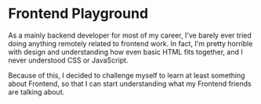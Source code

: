 # Frontend Playground

As a mainly backend developer for most of my career, I've barely ever tried doing anything remotely related to frontend work. In fact, I'm pretty horrible with design and understanding how even basic HTML fits together, and I never understood CSS or JavaScript.

Because of this, I decided to challenge myself to learn at least something about Frontend, so that I can start understanding what my Frontend friends are talking about.